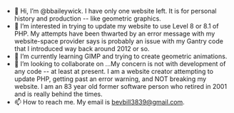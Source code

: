 - 👋 Hi, I’m @bbaileywick.  I have only one website left.  It is for personal history and production -- like geometric graphics.
- 👀 I’m interested in trying to update my website to use Level 8 or 8.1 of PHP. My attempts have been thwarted by an error message with my website-space provider says is probably an issue with my Gantry code that I introduced way back around 2012 or so.   
- 🌱 I’m currently learning GIMP and trying to create geometric animations.   
- 💞️ I’m looking to collaborate on ...My concern is not with development of any code -- at least at present. I am a website creator attempting to update PHP, getting past an error warning, and NOT breaking my website.  I am an 83 year old former software person who retired in 2001 and is really behind the times.  
- 📫 How to reach me.  My email is bevbill3839@gmail.com.
<!---
bbaileywick/bbaileywick is a ✨ special ✨ repository because its `README.md` (this file) appears on your GitHub profile.
You can click the Preview link to take a look at your changes.
--->

